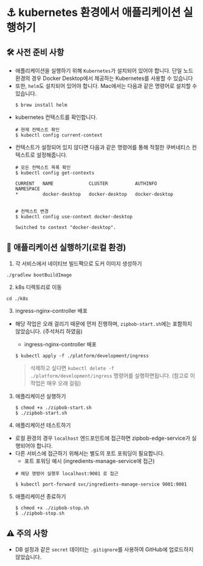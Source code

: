 # ⚓ kubernetes 환경에서 애플리케이션 실행하기 

## 🛠️ 사전 준비 사항
- 애플리케이션을 실행하기 위해 `Kubernetes`가 설치되어 있어야 합니다. 단일 노드 환경의 경우 Docker Desktop에서 제공하는 Kubernetes를 사용할 수 있습니다
- 또한, `helm`도 설치되어 있어야 합니다. Mac에서는 다음과 같은 명령어로 설치할 수 있습니다.
    ```
    $ brew install helm
    ```
- kubernetes 컨텍스트를 확인합니다.
    ```
    # 현재 컨텍스트 확인
    $ kubectl config current-context
    ```
- 컨텍스트가 설정되어 있지 않다면 다음과 같은 명령어를 통해 적절한 쿠버네티스 컨텍스트로 설정해줍니다.
    ```
    # 모든 컨텍스트 목록 확인
    $ kubectl config get-contexts

    CURRENT   NAME             CLUSTER          AUTHINFO         NAMESPACE
    *         docker-desktop   docker-desktop   docker-desktop  


    # 컨텍스트 변경
    $ kubectl config use-context docker-desktop

    Switched to context "docker-desktop".
    ```

## 🚀 애플리케이션 실행하기(로컬 환경)

1. 각 서비스에서 네이티브 빌드팩으로 도커 이미지 생성하기
```
./gradlew bootBuildImage
```

2. k8s 디렉토리로 이동
```
cd ./k8s
```

3. ingress-nginx-controller 배포
- 해당 작업은 오래 걸리기 때문에 먼저 진행하며, `zipbob-start.sh`에는 포함하지 않았습니다. (주석처리 하였음)
    - ingress-nginx-controller 배포
    ```
    $ kubectl apply -f ./platform/development/ingress
    ```

    > 삭제하고 싶다면 `kubectl delete -f ./platform/development/ingress` 명령어를 실행하면됩니다. (참고로 이 작업은 매우 오래 걸림)

3. 애플리케이션 실행하기
    ```
    $ chmod +x ./zipbob-start.sh
    $ ./zipbob-start.sh
    ```

3. 애플리케이션 테스트하기
- 로컬 환경의 경우 `localhost` 엔드포인트에 접근하면 zipbob-edge-service가 실행되어야 합니다.
- 다른 서비스에 접근하기 위해서는 별도의 포트 포워딩이 필요합니다.
    - 포트 포워딩 예시 (ingredients-manage-service에 접근)
    ```
    # 해당 명령어 실행후 localhost:9001 로 접근

    $ kubectl port-forward svc/ingredients-manage-service 9001:9001
    ```

5. 애플리케이션 종료하기
    ```
    $ chmod +x ./zipbob-stop.sh
    $ ./zipbob-stop.sh
    ```

## ⚠️ 주의 사항
- DB 설정과 같은 `secret` 데이터는 `.gitignore`를 사용하여 GitHub에 업로드하지 않았습니다.

